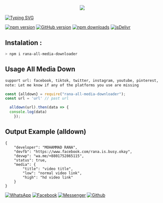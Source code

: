 <h3 align="center">
  
  <p align="center"><img src="https://img.shields.io/badge/WELCOME TO -RANA ALL MEDIA DOWNLOADER-green?colorA=%23ff0000&colorB=%23017e40&style=flat-square">
    
</h3>

[![Typing SVG](https://readme-typing-svg.herokuapp.com?font=Neuton&size=25&color=30FF40&background=000000&center=true&vCenter=true&width=360&height=60&lines=Hello+World+I'm+MOHAMMAD-RANA+Here+🥵;𝙸𝚃'𝚜+𝙽𝙾𝚃+𝙰+𝙹𝚄𝚂𝚃+𝙽𝙰𝙼𝙴+𝙱𝚁𝙾+😼;𝙸𝚃'𝚜+𝙰+𝙱𝚁𝙰𝙽𝙳+🔥;Respect+MOHAMMAD-RANA+🥀;Thanks+My+All+Friend+😙+😌)](https://git.io/typing-svg)

[![npm version](https://img.shields.io/npm/v/rana-media-downloader.svg?style=flat-square)](https://www.npmjs.com/package/rana-all-media-downloader)
[![GitHub version](https://img.shields.io/github/package-json/v/Xaico-RANA/rana-all-media-downloader?label=github&style=flat-square)](https://github.com/Xaico-RANA/rana-all-media-downloader)
[![npm downloads](https://img.shields.io/npm/dm/rakib-media-downloader.svg?style=flat-square)](https://www.npmjs.com/package/rana-all-media-downloader)
[![jsDelivr](https://data.jsdelivr.com/v1/package/npm/rana-all-media-downloader/badge)](https://www.jsdelivr.com/package/npm/rana-all-media-downloader)

## Instalation :
```bash
> npm i rana-all-media-downloader

```
## Usage All Media Down
```bash
support url: facebook, tiktok, twitter, instagram, youtube, pinterest, gdrive, capcut, likee, threads
note: Let me know if any of the platforms you use are missing
```
```js
const {alldown} = require("rana-all-media-downloader");
const url = 'url' // past url

  alldown(url).then(data => {
  console.log(data)
    });
```
## Output Example (alldown)
```
{
    "developer": "MOHAMMAD RANA",
    "devfb": "https://www.facebook.com/rana.is.busy.okay",
    "devwp": "wa.me/+8801752865115",
    "status": true,
    "media": {
        "title": "video title",
        "low": "normal video link",
        "high": "hd video link"
    }
}
```

[![WhatsApp](https://img.shields.io/badge/WhatsApp-green?style=for-the-badge&logo=whatsapp)](https://wa.me/+8801752865115)
[![Facebook](https://img.shields.io/badge/Facebook-green?style=for-the-badge&logo=facebook)](https://www.facebook.com/rana.is.busy.okay)
[![Messenger](https://img.shields.io/badge/Chat-Messenger-blue?style=for-the-badge&logo=messenger)](https://m.me/100063487970328)
[![Github](https://img.shields.io/badge/Github-MrDarkYTgreen?style=for-the-badge&logo=github)](https://github.com/Xaico-RANA)
